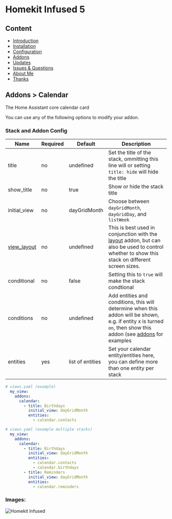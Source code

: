 # Homekit Infused 5

## Content
- [Introduction](../index.md)
- [Installation](../installation.md)
- [Configuration](../configuration.md)
- [Addons](../addons.md)
- [Updates](../updates.md)
- [Issues & Questions](../issues.md)
- [About Me](../about.md)
- [Thanks](../thanks.md)

## Addons > Calendar

The Home Assistant core calendar card

You can use any of the following options to modify your addon.

### Stack and Addon Config

| Name | Required | Default | Description |
|----------------------------------|-------------|----------------------|-----------------------------------------------------------------------------------------------------------------------------------------------------------------------------------|
| title | no | undefined | Set the title of the stack, ommitting this line will or setting `title: hide` will hide the title |
| show_title | no | true | Show or hide the stack title |
| initial_view | no | dayGridMonth | Choose between `dayGridMonth`, `dayGridDay`, and `listWeek` |
| [view_layout](layout.md#view-layout) | no | undefined | This is best used in conjunction with the [layout](layout.md#view-layout) addon, but can also be used to control whether to show this stack on different screen sizes. |
| conditional | no | false | Setting this to `true` will make the stack condtional |
| conditions | no | undefined | Add entities and conditions, this will determine when this addon will be shown, e.g. if entity x is turned `on`, then show this addon (see [addons](../addons.md) for examples |
| entities | yes | list of entities | Set your calendar entity/entities here, you can define more than one entity per stack  |

```yaml
# views.yaml (example)
  my_view:
    addons:
      calendar:
        - title: Birthdays
          initial_view: dayGridMonth
          entities: 
            - calendar.contacts
```   
```yaml
# views.yaml (example multiple stacks)
  my_view:
    addons:
      calendar:
        - title: Birthdays
          initial_view: dayGridMonth
          entities: 
            - calendar.contacts
            - calendar.birthdays
        - title: Reminders
          initial_view: dayGridMonth
          entities: 
            - calendar.reminders
```               

### Images:

![Homekit Infused](../images/hki-calendar.png)
